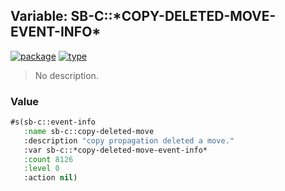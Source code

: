 ## Variable: SB-C::\*COPY-DELETED-MOVE-EVENT-INFO\*
[![package](https://img.shields.io/badge/Package-SB--C-5f9ea0.svg?style=social&colorA=999999)](../) [![type](https://img.shields.io/badge/Type-Variable-5f9ea0.svg?style=social&colorA=999999)](../#variable) 

> No description.

### Value
```cl
#s(sb-c::event-info
   :name sb-c::copy-deleted-move
   :description "copy propagation deleted a move."
   :var sb-c::*copy-deleted-move-event-info*
   :count 8126
   :level 0
   :action nil)
```
